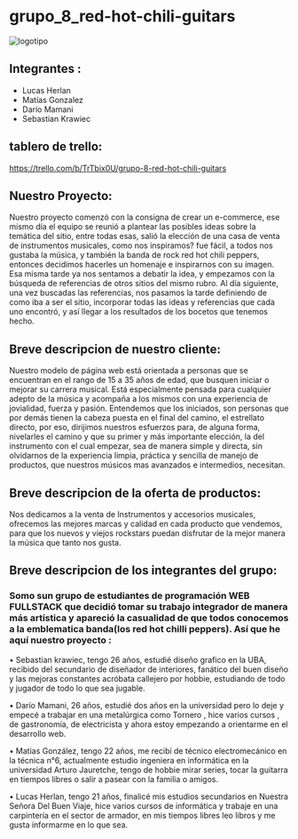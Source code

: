 # grupo_8_red-hot-chili-guitars
![logotipo](/iconos/logo_01.svg)
## Integrantes :
 - Lucas Herlan
 - Matías Gonzalez
 - Darío Mamani
 - Sebastian Krawiec
 
 ## tablero de trello:

<https://trello.com/b/TrTbix0U/grupo-8-red-hot-chili-guitars>

## Nuestro Proyecto:

Nuestro proyecto comenzó con la consigna de crear un e-commerce, ese mismo día el equipo se reunió a plantear las posibles ideas sobre la temática del sitio, entre todas esas, salió la elección de una casa de venta de instrumentos musicales, como nos inspiramos? fue fácil, a todos nos gustaba la música, y también la banda de rock red hot chili peppers, entonces decidimos hacerles un homenaje e inspirarnos con su imagen. Esa misma tarde ya nos sentamos a debatir la idea, y empezamos con la búsqueda de referencias de otros sitios del mismo rubro. Al día siguiente, una vez buscadas las referencias, nos pasamos la tarde definiendo de como iba a ser el sitio, incorporar todas las ideas y referencias que cada uno encontró, y así llegar a los resultados de los bocetos que tenemos hecho.


## Breve descripcion de nuestro cliente:

Nuestro modelo de página web está orientada a personas que se encuentran en el rango de 15 a 35 años de edad, que busquen iniciar o mejorar su carrera musical. Está especialmente pensada para cualquier adepto de la música y acompaña a los mismos con una experiencia de jovialidad, fuerza y pasión.  Entendemos que los iniciados, son personas que por demás tienen la cabeza puesta en el final del camino, el estrellato directo, por eso, dirijimos nuestros esfuerzos para, de alguna forma, nivelarles el camino y que su primer y más importante elección, la del instrumento con el cual empezar, sea de manera simple y directa, sin olvidarnos de la experiencia limpia, práctica y sencilla de manejo de productos, que nuestros músicos mas avanzados e intermedios, necesitan.

## Breve descripcion de la oferta de productos:

Nos dedicamos a la venta de Instrumentos y accesorios musicales, ofrecemos las mejores marcas y calidad en cada producto que vendemos, para que los nuevos y viejos rockstars puedan disfrutar de la mejor manera la música que tanto nos gusta.


## Breve descripcion de los integrantes del grupo:

### Somo sun grupo de estudiantes de programación WEB FULLSTACK que decidió tomar su trabajo integrador de manera más artística y apareció la casualidad de que todos conocemos a la emblematica banda(los red hot chilli peppers). Así que he aquí nuestro proyecto :

• Sebastian krawiec, tengo 26 años, estudié diseño grafico en la UBA, recibido del secundario de diseñador de interiores, fanático del buen diseño y las mejoras constantes
acróbata callejero por hobbie, estudiando de todo y jugador de todo lo que sea jugable.


• Darío Mamani, 26 años, estudié dos años en la universidad pero lo deje y empecé a trabajar en una metalúrgica como Tornero , hice varios cursos , de gastronomía, de electricista y ahora estoy empezando a orientarme en el desarrollo web.


• Matias González, tengo 22 años, me recibí de técnico electromecánico en la técnica n°6, actualmente estudio ingeniera en informática en la universidad Arturo Jauretche, tengo de hobbie mirar series, tocar la guitarra en tiempos libres o salir a pasear con la familia o amigos.


• Lucas Herlan, tengo 21 años, finalicé mis estudios secundarios en Nuestra Señora Del Buen Viaje, hice varios cursos de informática y trabaje en una carpintería en el sector de armador, en mis tiempos libres leo libros y me gusta informarme en lo que sea.


